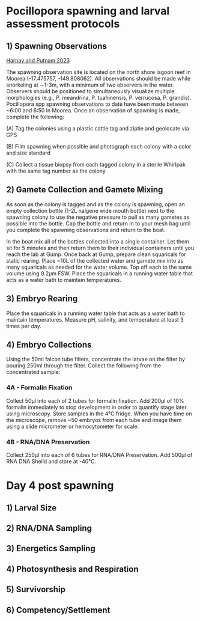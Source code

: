 # Pocillopora spawning and larval assessment protocols

## 1) Spawning Observations
[Harnay and Putnam 2023](https://www.biorxiv.org/content/10.1101/2023.10.05.558016v1.full)

The spawning observation site is located on the north shore lagoon reef in Moorea (-17.475757, -149.808062). All observations should be made while snorkeling at ∼1-3m, with a minimum of two observers in the water. Observers should be positioned to simultaneously visualize multiple morphologies (e.g., P. meandrina, P. tuahinensis, P. verrucosa, P. grandis). Pocillopora spp spawning observations to date have been made between ~6:00 and 6:50 in Moorea. Once an observation of spawning is made, complete the following:    

(A) Tag the colonies using a plastic cattle tag and ziptie and geolocate via GPS

(B) Film spawning when possible and photograph each colony with a color and size standard

(C) Collect a tissue biopsy from each tagged colony in a sterile Whirlpak with the same tag number as the colony

## 2) Gamete Collection and Gamete Mixing

As soon as the colony is tagged and as the colony is spawning, open an empty collection bottle (1-2L nalgene wide mouth bottle) next to the spawning colony to use the negative pressure to pull as many gametes as possible into the bottle. Cap the bottle and return in to your mesh bag until you complete the spawning observations and return to the boat. 

In the boat mix all of the bottles collected into a single container. Let them sit for 5 minutes and then return them to their individual containers until you reach the lab at Gump.  Once back at Gump, prepare clean squaricals for static rearing. Place ~10L of the collected water and gamete mix into as many squaricals as needed for the water volume. Top off each to the same volume using 0.2µm FSW. Place the squaricals in a running water table that acts as a water bath to maintain temperatures. 



## 3) Embryo Rearing

Place the squaricals in a running water table that acts as a water bath to maintain temperatures. Measure pH, salinity, and temperature at least 3 times per day. 

## 4) Embryo Collections
Using the 50ml falcon tube filters, concentrate the larvae on the filter by pouring 250ml through the filter. Collect the following from the concentrated sample:

### 4A - Formalin Fixation
Collect 50µl into each of 2 tubes for formalin fixation. Add 200µl of 10% formalin immediately to stop development in order to quantify stage later using microscopy. Store samples in the 4°C fridge. When you have time on the microscope, remove ~50 embryos from each tube and image them using a slide micrometer or hemocytometer for scale. 
	
### 4B - RNA/DNA Preservation
Collect 250µl into each of 6 tubes for RNA/DNA Preservation. Add 500µl of RNA DNA Sheild and store at -40°C.

# Day 4 post spawning 

## 1) Larval Size

## 2) RNA/DNA Sampling

## 3) Energetics Sampling

## 4) Photosynthesis and Respiration

## 5) Survivorship

## 6) Competency/Settlement